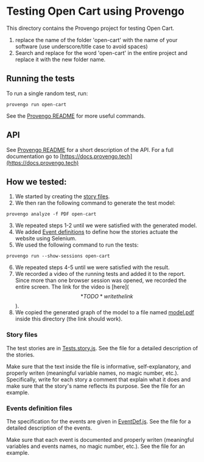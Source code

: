 # Testing Open Cart using Provengo
This directory contains the Provengo project for testing Open Cart.


1. replace the name of the folder 'open-cart' with the name of your software (use underscore/title case to avoid spaces)
2. Search and replace for the word 'open-cart' in the entire project and replace it with the new folder name. 


## Running the tests
To run a single random test, run:
```shell 
provengo run open-cart
```

See the [Provengo README](open-cart/README.md) for more useful commands.

## API
See [Provengo README](open-cart/README.md) for a short description of the API.
For a full documentation go to [https://docs.provengo.tech](https://docs.provengo.tech)

## How we tested:
1. We started by creating the [story files](open-cart/spec/js/OrderPizza.story.js).
2. We then ran the following command to generate the test model:
```shell
provengo analyze -f PDF open-cart   
```
3. We repeated steps 1-2 until we were satisfied with the generated model.
4. We added [Event definitions](open-cart/spec/js/OrderPizza.EventDef.js) to define how the stories actuate the website using Selenium.
5. We used the following command to run the tests:
```shell
provengo run --show-sessions open-cart
```
6. We repeated steps 4-5 until we were satisfied with the result.
7. We recorded a video of the running tests and added it to the report. Since more than one browser session was opened, we recorded the entire screen. The link for the video is [here]($$*TODO* write the link$$).
8. We copied the generated graph of the model to a file named [model.pdf](model.pdf) inside this directory (the link should work).

### Story files
The test stories are in [Tests.story.js](open-cart/spec/js/OrderPizza.story.js). See the file for a detailed description of the stories.

Make sure that the text inside the file is informative, self-explanatory, and properly writen (meaningful variable names, no magic number, etc.). Specifically, write for each story a comment that explain what it does and make sure that the story's name reflects its purpose. See the file for an example.

### Events definition files
The specification for the events are given in [EventDef.js](open-cart/spec/js/OrderPizza.EventDef.js). See the file for a detailed description of the events.

Make sure that each event is documented and properly writen (meaningful variables and events names, no magic number, etc.). See the file for an example.